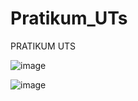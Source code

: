 # Pratikum_UTs
PRATIKUM UTS

![image](https://user-images.githubusercontent.com/56193251/117433510-bcd3a500-af55-11eb-9d47-09e5b36c1448.png)

![image](https://user-images.githubusercontent.com/56193251/117433691-f6a4ab80-af55-11eb-852e-47eeb4eeecbc.png)
